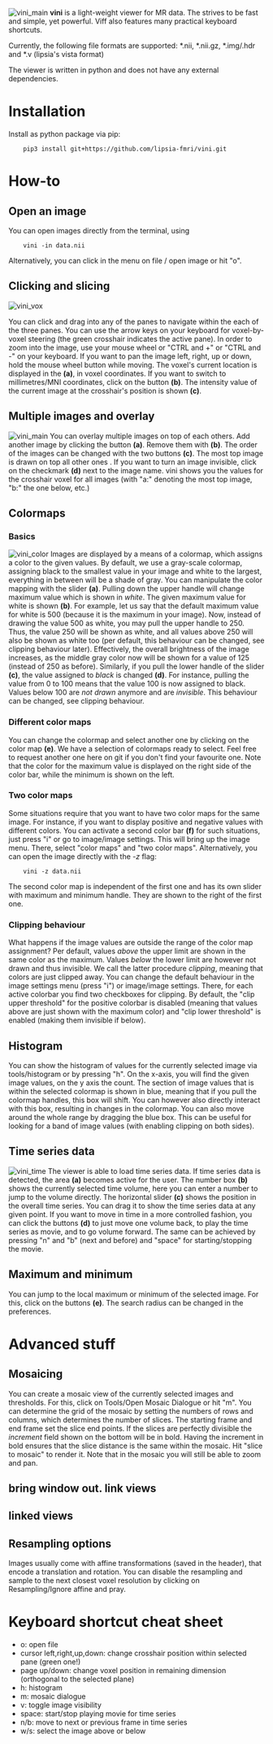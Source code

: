 ![vini_main](https://github.com/lipsia-fmri/vini/blob/master/docs/vini.png)
**vini** is a light-weight viewer for MR data. The strives to be fast and simple, yet powerful. Viff also features many practical keyboard shortcuts.


Currently, the following file formats are supported:
*.nii,
*.nii.gz,
*.img/.hdr and
*.v (lipsia's vista format)

The viewer is written in python and does not have any external dependencies.

# Installation
Install as python package via pip:

        pip3 install git+https://github.com/lipsia-fmri/vini.git


# How-to

## Open an image
You can open images directly from the terminal, using

        vini -in data.nii

Alternatively, you can click in the menu on file / open image or hit "o".


## Clicking and slicing
![vini_vox](https://github.com/lipsia-fmri/vini/blob/master/docs/vini_vox.png)

You can click and drag into any of the panes to navigate within the each of the three panes. You can use the arrow keys on your keyboard for voxel-by-voxel steering (the green crosshair indicates the active pane).
In order to zoom into the image, use your mouse wheel or "CTRL and +" or "CTRL and -" on your keyboard.
If you want to pan the image left, right, up or down, hold the mouse wheel button while moving.
The voxel's current location is displayed in the **(a)**, in voxel coordinates. If you want to switch to millimetres/MNI coordinates, click on the button **(b)**. The intensity value of the current image at the crosshair's position is shown **(c)**.

## Multiple images and overlay
![vini_main](https://github.com/lipsia-fmri/vini/blob/master/docs/vini_multi.png)
You can overlay multiple images on top of each others. Add another image by clicking the button **(a)**. Remove them with **(b)**. The order of the images can be changed with the two buttons **(c)**. The most top image is drawn on top all other ones . If you want to turn an image invisible, click on the checkmark **(d)** next to the image name. vini shows you the values for the crosshair voxel for all images (with "a:" denoting the most top image, "b:" the one below, etc.)

## Colormaps
### Basics
![vini_color](https://github.com/lipsia-fmri/vini/blob/master/docs/vini_color.png)
Images are displayed by a means of a colormap, which assigns a color to the given values. By default, we use a gray-scale colormap, assigning black to the smallest value in your image and white to the largest, everything in between will be a shade of gray. You can manipulate the color mapping with the slider **(a)**. Pulling down the upper handle will change maximum value which is shown in *white*. The given maximum value for white is shown **(b)**. For example, let us say that the default maximum value for white is 500 (because it is the maximum in your image). Now, instead of drawing the value 500 as white, you may pull the upper handle to 250. Thus, the value 250 will be shown as white, and all values above 250 will also be shown as white too (per default, this behaviour can be changed, see clipping behaviour later). Effectively, the overall brightness of the image increases, as the middle gray color now will be shown for a value of 125 (instead of 250 as before). Similarly, if you pull the lower handle of the slider **(c)**, the value assigned to *black* is changed **(d)**. For instance, pulling the value from 0 to 100 means that the value 100 is now assigned to black. Values below 100 are *not drawn* anymore and are *invisible*. This behaviour can be changed, see clipping behaviour.

### Different color maps
You can change the colormap and select another one by clicking on the color map **(e)**. We have a selection of colormaps ready to select. Feel free to request another one here on git if you don't find your favourite one. Note that the color for the maximum value is displayed on the right side of the color bar, while the minimum is shown on the left.

### Two color maps
Some situations require that you want to have two color maps for the same image. For instance, if you want to display positive and negative values with different colors. You can activate a second color bar **(f)** for such situations, just press "i" or go to image/image settings. This will bring up the image menu. There, select "color maps" and "two color maps".
Alternatively, you can open the image directly with the *-z* flag:

        vini -z data.nii


The second color map is independent of the first one and has its own slider with maximum and minimum handle. They are shown to the right of the first one.

### Clipping behaviour
What happens if the image values are outside the range of the color map assignment? Per default, values *above* the upper limit are shown in the same color as the maximum. Values *below* the lower limit are however not drawn and thus invisible. We call the latter procedure *clipping*, meaning that colors are just clipped away. You can change the default behaviour in the image settings menu (press "i") or image/image settings. There, for each active colorbar you find two checkboxes for clipping. By default, the "clip upper threshold" for the positive colorbar is disabled (meaning that values above are just shown with the maximum color) and "clip lower threshold" is enabled (making them invisible if below).


## Histogram
You can show the histogram of values for the currently selected image via tools/histogram or by pressing "h". On the x-axis, you will find the given image values, on the y axis the count. The section of image values that is within the selected colormap is shown in blue, meaning that if you pull the colormap handles, this box will shift. You can however also directly interact with this box, resulting in changes in the colormap. You can also move around the whole range by dragging the blue box.  This can be useful for looking for a band of image values (with enabling clipping on both sides).

## Time series data
![vini_time](https://github.com/lipsia-fmri/vini/blob/master/docs/vini_time.png)
The viewer is able to load time series data. If time series data is detected, the area **(a)** becomes active for the user. The number box **(b)** shows the currently selected time volume, here you can enter a number to jump to the volume directly. The horizontal slider **(c)** shows the position in the overall time series. You can drag it to show the time series data at any given point. If you want to move in time in a more controlled fashion, you can click the buttons **(d)** to just move one volume back, to play the time series as movie, and to go volume forward. The same can be achieved by pressing "n" and "b" (next and before) and "space" for starting/stopping the movie.

## Maximum and minimum
You can jump to the local maximum or minimum of the selected image. For this, click on the buttons **(e)**. The search radius can be changed in the preferences.



# Advanced stuff

## Mosaicing
You can create a mosaic view of the currently selected images and thresholds. For this, click on Tools/Open Mosaic Dialogue or hit "m". You can determine the grid of the mosaic by setting the numbers of rows and columns, which determines the number of slices. The starting frame and end frame set the slice end points. If the slices are perfectly divisible the *increment* field shown on the bottom will be in bold. Having the increment in bold ensures that the slice distance is the same within the mosaic. Hit "slice to mosaic" to render it. Note that in the mosaic you will still be able to zoom and pan.

## bring window out. link views

## linked views

## Resampling options
Images usually come with affine transformations (saved in the header), that encode a translation and rotation. You can disable the resampling and sample to the next closest voxel resolution by clicking on Resampling/Ignore affine and pray.



# Keyboard shortcut cheat sheet
* o: open file
* cursor left,right,up,down: change crosshair position within selected pane (green one!)
* page up/down: change voxel position in remaining dimension (orthogonal to the selected plane)
* h: histogram
* m: mosaic dialogue
* v: toggle image visibility
* space: start/stop playing movie for time series
* n/b: move to next or previous frame in time series
* w/s: select the image above or below
